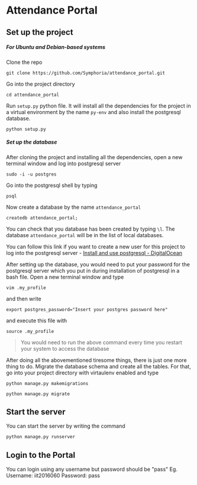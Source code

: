 # Attendance Portal

## Set up the project
##### For Ubuntu and Debian-based systems

Clone the repo

```
git clone https://github.com/Symphoria/attendance_portal.git
```

Go into the project directory

```
cd attendance_portal
```

Run `setup.py` python file. It will install all the dependencies for the project in a virtual environment by the name `py-env` and also install the postgresql database.

```
python setup.py
```

##### Set up the database
After cloning the project and installing all the dependencies, open a new terminal window and log into postgresql server

```
sudo -i -u postgres
```

Go into the postgresql shell by typing

```
psql
```

Now create a database by the name `attendance_portal`

```
createdb attendance_portal;
```

You can check that you database has been created by typing `\l`.
The database `attendance_portal` will be in the list of local databases.

You can follow this link if you want to create a new user for this project to log into the postgresql server - [Install and use postgresql - DigitalOcean](https://www.digitalocean.com/community/tutorials/how-to-install-and-use-postgresql-on-ubuntu-16-04#installation)

After setting up the database, you would need to put your password for the postgresql server which you put in during installation of postgresql in a bash file. Open a new terminal window and type

```
vim .my_profile
```

and then write

```
export postgres_password="Insert your postgres password here"
```

and execute this file with

```
source .my_profile
```


>You would need to run the above command every time you restart your system to access the database


After doing all the abovementioned tiresome things, there is just one more thing to do. Migrate the database schema and create all the tables. For that, go into your project directory with virtaulenv enabled and type

```
python manage.py makemigrations

python manage.py migrate
```


## Start the server
You can start the server by writing the command

```
python manage.py runserver
```


## Login to the Portal
You can login using any username but password should be "pass"
Eg. Username: iit2016060
    Password: pass